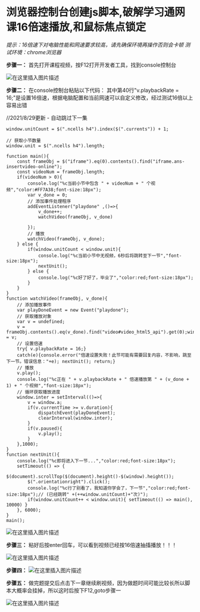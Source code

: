 # 浏览器控制台创建js脚本,破解学习通网课16倍速播放,和鼠标焦点锁定

*提示：16倍速下对电脑性能和网速要求较高，请先确保环境再操作否则会卡顿*
*测试环境：chrome浏览器*

**步骤一：** 首先打开课程视频，按F12打开开发者工具，找到console控制台

![在这里插入图片描述](https://img-blog.csdnimg.cn/2021040617423965.png?x-oss-process=image/watermark,type_ZmFuZ3poZW5naGVpdGk,shadow_10,text_aHR0cHM6Ly9ibG9nLmNzZG4ubmV0L2EyMjcyMDYyOTY4,size_16,color_FFFFFF,t_70)

**步骤二：** 在console控制台粘贴以下代码：
其中第40行"v.playbackRate = 16;"是设置16倍速，根据电脑配置和当前网速可以自定义修改，经过测试16倍以上容易出错

//2021/8/29更新 - 自动跳过下一集
```
window.unitCount = $(".ncells h4").index($(".currents")) + 1;

// 获取小节数量
window.unit = $(".ncells h4").length;

function main(){
    const frameObj = $("iframe").eq(0).contents().find("iframe.ans-insertvideo-online");
    const videoNum = frameObj.length;
    if(videoNum > 0){
        console.log("%c当前小节中包含 " + videoNum + " 个视频","color:#FF7A38;font-size:18px");
        var v_done = 0;
        // 添加事件处理程序
        addEventListener("playdone" ,()=>{
            v_done++;
            watchVideo(frameObj, v_done)

        });
        // 播放
        watchVideo(frameObj, v_done);
    } else {
        if(window.unitCount < window.unit){
            console.log("%c当前小节中无视频，6秒后将跳转至下一节","font-size:18px");
            nextUnit();
        } else {
            console.log("%c好了好了，毕业了","color:red;font-size:18px");
        }
    }
}
function watchVideo(frameObj, v_done){
    // 添加播放事件
    var playDoneEvent = new Event("playdone");
    // 获取播放对象
    var v = undefined;
    v = frameObj.contents().eq(v_done).find("video#video_html5_api").get(0);window.a = v;
    // 设置倍速
    try{ v.playbackRate = 16;}
    catch(e){console.error("倍速设置失败！此节可能有需要回复内容，不影响，跳至下一节。错误信息："+e); nextUnit(); return;}
    // 播放
    v.play();
    console.log("%c正在 " + v.playbackRate + " 倍速播放第 " + (v_done + 1) + " 个视频","font-size:18px");
    // 循环获取播放进度
    window.inter = setInterval(()=>{
        v = window.a;
        if(v.currentTime >= v.duration){
            dispatchEvent(playDoneEvent);
            clearInterval(window.inter);
        }
        if(v.paused){
            v.play();
        }
    },1000);
}
function nextUnit(){
    console.log("%c即将进入下一节...","color:red;font-size:18px");
    setTimeout(() => {
        $(document).scrollTop($(document).height()-$(window).height());
        $(".orientationright").click();
        console.log("%c行了别看了，我知道你学会了，下一节","color:red;font-size:18px");// (已经跳转" +(++window.unitCount)+"次)");
        if(window.unitCount++ < window.unit){ setTimeout(() => main(), 10000) }
    }, 6000);
}
main();
```

![在这里插入图片描述](https://img-blog.csdnimg.cn/20210406174846992.png?x-oss-process=image/watermark,type_ZmFuZ3poZW5naGVpdGk,shadow_10,text_aHR0cHM6Ly9ibG9nLmNzZG4ubmV0L2EyMjcyMDYyOTY4,size_16,color_FFFFFF,t_70)

**步骤三：** 粘好后按enter回车，可以看到视频已经按16倍速抽搐播放！！！

![在这里插入图片描述](https://img-blog.csdnimg.cn/20210406174926318.png?x-oss-process=image/watermark,type_ZmFuZ3poZW5naGVpdGk,shadow_10,text_aHR0cHM6Ly9ibG9nLmNzZG4ubmV0L2EyMjcyMDYyOTY4,size_16,color_FFFFFF,t_70)

**步骤四：** 
![在这里插入图片描述](https://img-blog.csdnimg.cn/20210406175229767.png?x-oss-process=image/watermark,type_ZmFuZ3poZW5naGVpdGk,shadow_10,text_aHR0cHM6Ly9ibG9nLmNzZG4ubmV0L2EyMjcyMDYyOTY4,size_16,color_FFFFFF,t_70)

**步骤五：** 做完题提交后点击下一章继续刷视频，因为做题时间可能比较长所以脚本大概率会挂掉，所以这时后按下F12,goto步骤一

![在这里插入图片描述](https://img-blog.csdnimg.cn/20210406180905333.png?x-oss-process=image/watermark,type_ZmFuZ3poZW5naGVpdGk,shadow_10,text_aHR0cHM6Ly9ibG9nLmNzZG4ubmV0L2EyMjcyMDYyOTY4,size_16,color_FFFFFF,t_70)
